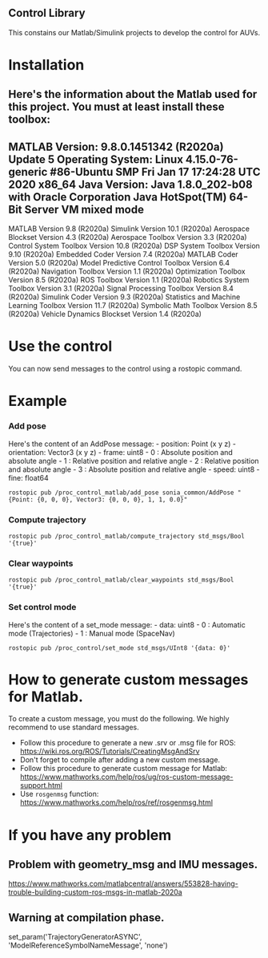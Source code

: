 ## Control Library
This constains our Matlab/Simulink projects to develop the control for AUVs.

# Installation
Here's the information about the Matlab used for this project.
You must at least install these toolbox:
-----------------------------------------------------------------------------------------------------
MATLAB Version: 9.8.0.1451342 (R2020a) Update 5
Operating System: Linux 4.15.0-76-generic #86-Ubuntu SMP Fri Jan 17 17:24:28 UTC 2020 x86_64
Java Version: Java 1.8.0_202-b08 with Oracle Corporation Java HotSpot(TM) 64-Bit Server VM mixed mode
-----------------------------------------------------------------------------------------------------
MATLAB                                                Version 9.8         (R2020a)
Simulink                                              Version 10.1        (R2020a)
Aerospace Blockset                                    Version 4.3         (R2020a)
Aerospace Toolbox                                     Version 3.3         (R2020a)
Control System Toolbox                                Version 10.8        (R2020a)
DSP System Toolbox                                    Version 9.10        (R2020a)
Embedded Coder                                        Version 7.4         (R2020a)
MATLAB Coder                                          Version 5.0         (R2020a)
Model Predictive Control Toolbox                      Version 6.4         (R2020a)
Navigation Toolbox                                    Version 1.1         (R2020a)
Optimization Toolbox                                  Version 8.5         (R2020a)
ROS Toolbox                                           Version 1.1         (R2020a)
Robotics System Toolbox                               Version 3.1         (R2020a)
Signal Processing Toolbox                             Version 8.4         (R2020a)
Simulink Coder                                        Version 9.3         (R2020a)
Statistics and Machine Learning Toolbox               Version 11.7        (R2020a)
Symbolic Math Toolbox                                 Version 8.5         (R2020a)
Vehicle Dynamics Blockset                             Version 1.4         (R2020a)

# Use the control
You can now send messages to the control using a rostopic command.

# Example 
### Add pose
Here's the content of an AddPose message:
    - position: Point (x y z)
    - orientation: Vector3 (x y z)
    - frame: uint8 
        - 0 : Absolute position and absolute angle
        - 1 : Relative position and relative angle
        - 2 : Relative position and absolute angle
        - 3 : Absolute position and relative angle
    - speed: uint8
    - fine: float64 

`rostopic pub /proc_control_matlab/add_pose sonia_common/AddPose "{Point: {0, 0, 0}, Vector3: {0, 0, 0}, 1, 1, 0.0}"`

### Compute trajectory
`rostopic pub /proc_control_matlab/compute_trajectory std_msgs/Bool '{true}'`

### Clear waypoints
`rostopic pub /proc_control_matlab/clear_waypoints std_msgs/Bool '{true}'`

### Set control mode
Here's the content of a set_mode message:
    - data: uint8
        - 0 : Automatic mode (Trajectories)
        - 1 : Manual mode (SpaceNav)

`rostopic pub /proc_control/set_mode std_msgs/UInt8 '{data: 0}'`

# How to generate custom messages for Matlab.
To create a custom message, you must do the following. We highly recommend to use standard messages.
- Follow this procedure to generate a new .srv or .msg file for ROS: https://wiki.ros.org/ROS/Tutorials/CreatingMsgAndSrv
- Don't forget to compile after adding a new custom message.
- Follow this procedure to generate custom message for Matlab: https://www.mathworks.com/help/ros/ug/ros-custom-message-support.html
- Use `rosgenmsg` function: https://www.mathworks.com/help/ros/ref/rosgenmsg.html


# If you have any problem
## Problem with geometry_msg and IMU messages.
https://www.mathworks.com/matlabcentral/answers/553828-having-trouble-building-custom-ros-msgs-in-matlab-2020a

## Warning at compilation phase.
set_param('TrajectoryGeneratorASYNC', 'ModelReferenceSymbolNameMessage', 'none')